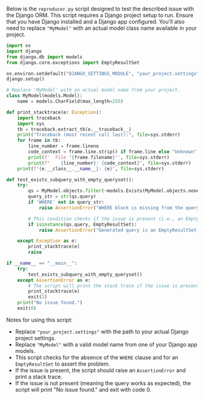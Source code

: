 Below is the `reproducer.py` script designed to test the described issue with the Django ORM. This script requires a Django project setup to run. Ensure that you have Django installed and a Django app configured. You'll also need to replace `"MyModel"` with an actual model class name available in your project.

```python
import os
import django
from django.db import models
from django.core.exceptions import EmptyResultSet

os.environ.setdefault("DJANGO_SETTINGS_MODULE", "your_project.settings")
django.setup()

# Replace 'MyModel' with an actual model name from your project.
class MyModel(models.Model):
    name = models.CharField(max_length=255)

def print_stacktrace(e: Exception):
    import traceback
    import sys
    tb = traceback.extract_tb(e.__traceback__)
    print("Traceback (most recent call last):", file=sys.stderr)
    for frame in tb:
        line_number = frame.lineno
        code_context = frame.line.strip() if frame.line else "Unknown"
        print(f'  File "{frame.filename}"', file=sys.stderr)
        print(f"    {line_number}: {code_context}", file=sys.stderr)
    print(f"{e.__class__.__name__}: {e}", file=sys.stderr)

def test_exists_subquery_with_empty_queryset():
    try:
        qs = MyModel.objects.filter(~models.Exists(MyModel.objects.none()), name='test')
        query_str = str(qs.query)
        if 'WHERE' not in query_str:
            raise AssertionError("WHERE block is missing from the query.")

        # This condition checks if the issue is present (i.e., an EmptyResultSet is generated)
        if isinstance(qs.query, EmptyResultSet):
            raise AssertionError("Generated query is an EmptyResultSet.")

    except Exception as e:
        print_stacktrace(e)
        raise

if __name__ == "__main__":
    try:
        test_exists_subquery_with_empty_queryset()
    except AssertionError as e:
        # The script will print the stack trace if the issue is present.
        print_stacktrace(e)
        exit(1)
    print("No issue found.")
    exit(0)
```

Notes for using this script:
- Replace `"your_project.settings"` with the path to your actual Django project settings.
- Replace `"MyModel"` with a valid model name from one of your Django app models.
- This script checks for the absence of the `WHERE` clause and for an `EmptyResultSet` to assert the problem.
- If the issue is present, the script should raise an `AssertionError` and print a stack trace.
- If the issue is not present (meaning the query works as expected), the script will print "No issue found." and exit with code 0.